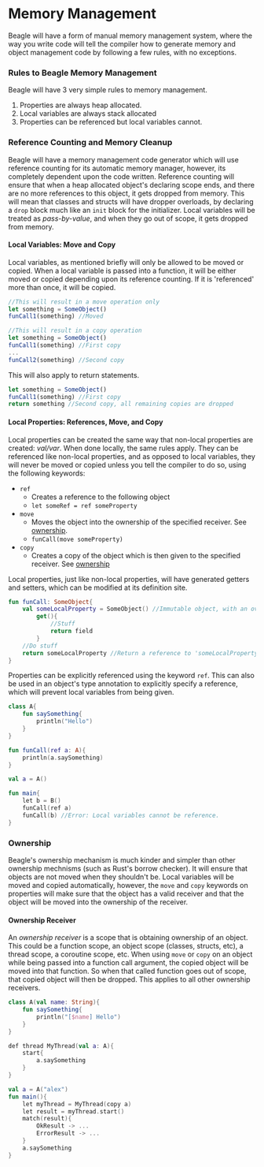 # Memory Management
Beagle will have a form of manual memory management system, where the way you write code will tell the compiler how to generate memory and object management code by following a few rules, with no exceptions.

### Rules to Beagle Memory Management
Beagle will have 3 very simple rules to memory management.

1. Properties are always heap allocated. 
2. Local variables are always stack allocated
3. Properties can be referenced but local variables cannot.

### Reference Counting and Memory Cleanup
Beagle will have a memory management code generator which will use reference counting for its automatic memory manager, however, its completely dependent upon the code written. Reference counting will ensure that when a heap allocated object's declaring scope ends, and there are no more references to this object, it gets dropped from memory. This will mean that classes and structs will have dropper overloads, by declaring a `drop` block much like an `init` block for the initializer. Local variables will be treated as *pass-by-value*, and when they go out of scope, it gets dropped from memory.

#### Local Variables: Move and Copy
Local variables, as mentioned briefly will only be allowed to be moved or copied. When a local variable is passed into a function, it will be either moved or copied depending upon its reference counting. If it is 'referenced' more than once, it will be copied.

```js
//This will result in a move operation only
let something = SomeObject()
funCall1(something) //Moved

//This will result in a copy operation
let something = SomeObject()
funCall1(something) //First copy
...
funCall2(something) //Second copy
```

This will also apply to return statements.
```js
let something = SomeObject()
funCall1(something) //First copy
return something //Second copy, all remaining copies are dropped
```

#### Local Properties: References, Move, and Copy
Local properties can be created the same way that non-local properties are created: *val/var*. When done locally, the same rules apply. They can be referenced like non-local properties, and as opposed to local variables, they will never be moved or copied unless you tell the compiler to do so, using the following keywords:

* `ref`
    - Creates a reference to the following object
    - `let someRef = ref someProperty`
* `move`
    - Moves the object into the ownership of the specified receiver. See [ownership](#OWNERSHIP).
    - `funCall(move someProperty)`
* `copy`
    - Creates a copy of the object which is then given to the specified receiver. See [ownership](#OWNERSHIP)

Local properties, just like non-local properties, will have generated getters and setters, which can be modified at its definition site.
```kt
fun funCall: SomeObject{
    val someLocalProperty = SomeObject() //Immutable object, with an overloaded getter
        get(){
            //Stuff
            return field
        }
    //Do stuff
    return someLocalProperty //Return a reference to 'someLocalProperty'; this is not moved!
}
```

Properties can be explicitly referenced using the keyword `ref`. This can also be used in an object's type annotation to explicitly specify a reference, which will prevent local variables from being given.
```kt
class A{
    fun saySomething{
        println("Hello")
    }
}

fun funCall(ref a: A){
    println(a.saySomething)
}

val a = A()

fun main{
    let b = B()
    funCall(ref a)
    funCall(b) //Error: Local variables cannot be reference.
}
```

### Ownership
Beagle's ownership mechanism is much kinder and simpler than other ownership mechnisms (such as Rust's borrow checker). It will ensure that objects are not moved when they shouldn't be. Local variables will be moved and copied automatically, however, the `move` and `copy` keywords on properties will make sure that the object has a valid receiver and that the object will be moved into the ownership of the receiver.

#### Ownership Receiver
An *ownership receiver* is a scope that is obtaining ownership of an object. This could be a function scope, an object scope (classes, structs, etc), a thread scope, a coroutine scope, etc. When using `move` or `copy` on an object while being passed into a function call argument, the copied object will be moved into that function. So when that called function goes out of scope, that copied object will then be dropped. This applies to all other ownership receivers.
```kt
class A(val name: String){
    fun saySomething{
        println("[$name] Hello")
    }
}

def thread MyThread(val a: A){
    start{
        a.saySomething
    }
}

val a = A("alex")
fun main(){
    let myThread = MyThread(copy a)
    let result = myThread.start()
    match(result){
        OkResult -> ...
        ErrorResult -> ...
    }
    a.saySomething
}
```